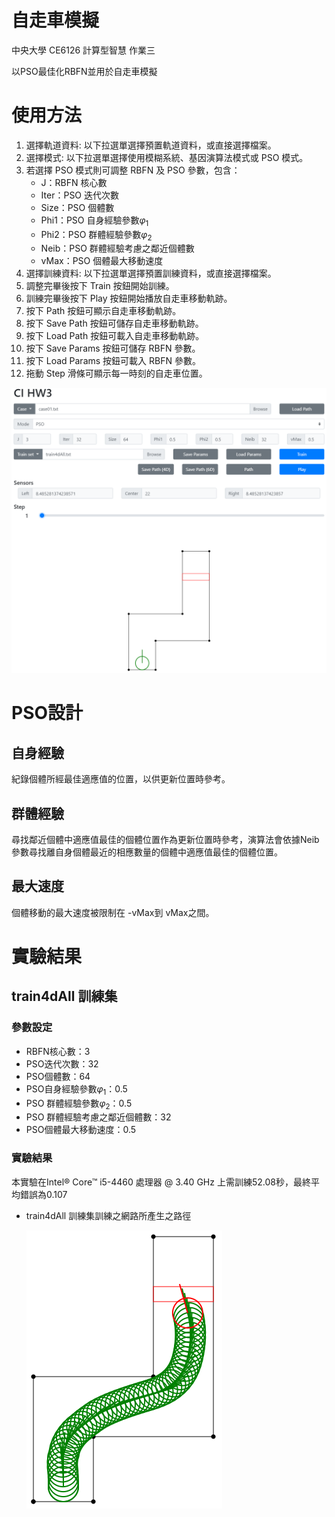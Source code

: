 # 自走車模擬
中央大學 CE6126 計算型智慧 作業三

以PSO最佳化RBFN並用於自走車模擬

# 使用方法
1. 選擇軌道資料: 以下拉選單選擇預置軌道資料，或直接選擇檔案。
2. 選擇模式: 以下拉選單選擇使用模糊系統、基因演算法模式或 PSO 模式。
3. 若選擇 PSO 模式則可調整 RBFN 及 PSO 參數，包含：
   + J：RBFN 核心數
   + Iter：PSO 迭代次數
   + Size：PSO 個體數
   + Phi1：PSO 自身經驗參數$φ_1$
   + Phi2：PSO 群體經驗參數$φ_2$
   + Neib：PSO 群體經驗考慮之鄰近個體數
   + vMax：PSO 個體最大移動速度
4. 選擇訓練資料: 以下拉選單選擇預置訓練資料，或直接選擇檔案。
5. 調整完畢後按下 Train 按鈕開始訓練。
6. 訓練完畢後按下 Play 按鈕開始播放自走車移動軌跡。
7. 按下 Path 按鈕可顯示自走車移動軌跡。
8. 按下 Save Path 按鈕可儲存自走車移動軌跡。
9. 按下 Load Path 按鈕可載入自走車移動軌跡。
10. 按下 Save Params 按鈕可儲存 RBFN 參數。
11. 按下 Load Params 按鈕可載入 RBFN 參數。
12. 拖動 Step 滑條可顯示每一時刻的自走車位置。

![程式使用者介面](img/img1.png)

# PSO設計
## 自身經驗
紀錄個體所經最佳適應值的位置，以供更新位置時參考。
## 群體經驗
尋找鄰近個體中適應值最佳的個體位置作為更新位置時參考，演算法會依據Neib參數尋找離自身個體最近的相應數量的個體中適應值最佳的個體位置。
## 最大速度
個體移動的最大速度被限制在 -vMax到 vMax之間。

# 實驗結果
## train4dAll 訓練集
### 參數設定
+ RBFN核心數：3
+ PSO迭代次數：32
+ PSO個體數：64
+ PSO自身經驗參數$φ_1$：0.5
+ PSO 群體經驗參數$φ_2$：0.5
+ PSO 群體經驗考慮之鄰近個體數：32
+ PSO個體最大移動速度：0.5
### 實驗結果
本實驗在Intel® Core™ i5-4460 處理器 @ 3.40 GHz 上需訓練52.08秒，最終平均錯誤為0.107

+ train4dAll 訓練集訓練之網路所產生之路徑
  
  ![train4dAll 訓練集訓練之網路所產生之路徑](img/img2.png)
